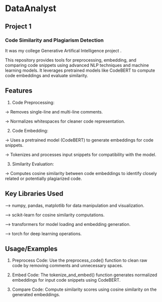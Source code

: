# DataAnalyst
## Project 1
### Code Similarity and Plagiarism Detection 

It was my college Generative Artifical Intelligence project .

This repository provides tools for preprocessing, embedding, and comparing code snippets using advanced NLP techniques and machine learning models. It leverages pretrained models like CodeBERT to compute code embeddings and evaluate similarity.


## Features
1) Code Preprocessing:

-> Removes single-line and multi-line comments.

-> Normalizes whitespaces for cleaner code representation.

2) Code Embedding:

-> Uses a pretrained model (CodeBERT) to generate embeddings for   code snippets.

-> Tokenizes and processes input snippets for compatibility with the model.

3) Similarity Evaluation:

-> Computes cosine similarity between code embeddings to identify closely related or potentially plagiarized code.

## Key Libraries Used
--> numpy, pandas, matplotlib for data manipulation and visualization.

--> scikit-learn for cosine similarity computations.

--> transformers for model loading and embedding generation.

--> torch for deep learning operations.

## Usage/Examples
1. Preprocess Code:
Use the preprocess_code() function to clean raw code by removing comments and unnecessary spaces.

2. Embed Code:
The tokenize_and_embed() function generates normalized embeddings for input code snippets using CodeBERT.

3. Compare Code:
Compute similarity scores using cosine similarity on the generated embeddings.
